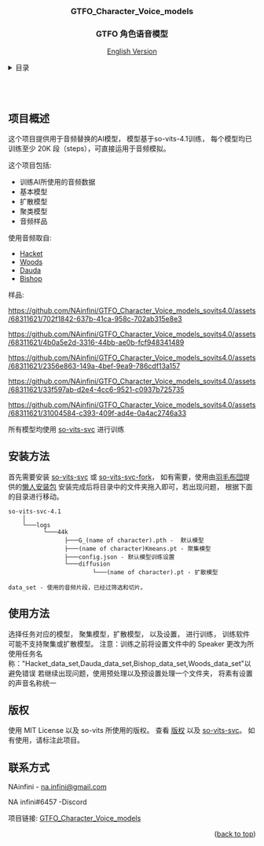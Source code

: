 <!-- Improved compatibility of back to top link: See: https://github.com/othneildrew/Best-README-Template/pull/73 -->
<a name="readme-top"></a>
<!--
*** Thanks for checking out the Best-README-Template. If you have a suggestion
*** that would make this better, please fork the repo and create a pull request
*** or simply open an issue with the tag "enhancement".
*** Don't forget to give the project a star!
*** Thanks again! Now go create something AMAZING! :D
-->



<!-- PROJECT LOGO -->
<br />
<div align="center">

  <h3 align="center">GTFO_Character_Voice_models</h3>
  <h3 align="center">GTFO 角色语音模型</h3>

  [English Version](README.md)
  
</div>




<!-- TABLE OF CONTENTS -->
<details>
  <summary>目录</summary>
  <ol>
    <li>
      <a href="#项目概述">项目概述</a>
    </li>
    <li>
      <a href="#安装方法">安装方法</a>
    </li>
    <li>
      <a href="#使用方法">使用方法</a>
    </li>
    <li><a href="#版权">版权</a></li>
    <li><a href="#联系方式">联系方式</a></li>
  </ol>
</details>

<br/></br>
<!-- ABOUT THE PROJECT -->

## 项目概述

这个项目提供用于音频替换的AI模型， 模型基于so-vits-4.1训练， 每个模型均已训练至少 20K 段（steps），可直接运用于音频模拟。

这个项目包括:
* 训练AI所使用的音频数据
* 基本模型
* 扩散模型
* 聚类模型
* 音频样品



使用音频取自:
* [Hacket](https://youtu.be/eX5f9dVZP2A)
* [Woods](https://www.youtube.com/watch?v=UE5h4AowjoU)
* [Dauda](https://www.youtube.com/watch?v=kgdOFGUQMVA)
* [Bishop](https://www.youtube.com/watch?v=OJp-yALvqGU)

样品:

https://github.com/NAinfini/GTFO_Character_Voice_models_sovits4.0/assets/68311621/702f1842-637b-41ca-958c-702ab315e8e3

https://github.com/NAinfini/GTFO_Character_Voice_models_sovits4.0/assets/68311621/4b0a5e2d-3316-44bb-ae0b-fcf948341489

https://github.com/NAinfini/GTFO_Character_Voice_models_sovits4.0/assets/68311621/2356e863-149a-4bef-9ea9-786cdf13a157

https://github.com/NAinfini/GTFO_Character_Voice_models_sovits4.0/assets/68311621/33f597ab-d2e4-4cc6-9521-c0937b725735

https://github.com/NAinfini/GTFO_Character_Voice_models_sovits4.0/assets/68311621/31004584-c393-409f-ad4e-0a4ac2746a33


所有模型均使用  [so-vits-svc](https://github.com/svc-develop-team/so-vits-svc/tree/4.0) 进行训练



<!-- GETTING STARTED -->
## 安装方法

首先需要安装 [so-vits-svc](https://github.com/svc-develop-team/so-vits-svc/tree/4.0) 或 [so-vits-svc-fork](https://github.com/voicepaw/so-vits-svc-fork)， 如有需要，使用由[羽毛布団](https://space.bilibili.com/3493141443250876)提供的[懒人安装包](https://www.bilibili.com/video/BV1Cc411H74D/?share_source=copy_web&vd_source=8116d735052da197cb39c474a91467dc)
安装完成后将目录中的文件夹拖入即可，若出现问题， 根据下面的目录进行移动。


```
so-vits-svc-4.1
    │   
    └───logs
          └───44k
                ├───G_(name of character).pth -  默认模型
                ├───(name of character)Kmeans.pt - 聚集模型
                ├───config.json - 默认模型训练设置
                └───diffusion
                        └───(name of character).pt - 扩散模型

data_set - 使用的音频片段，已经过筛选和切片。
```

<!-- USAGE EXAMPLES -->
## 使用方法

选择任务对应的模型， 聚集模型，扩散模型， 以及设置， 进行训练， 训练软件可能不支持聚集或扩散模型。
注意：训练之前将设置文件中的 Speaker 更改为所使用任务名称："Hacket_data_set,Dauda_data_set,Bishop_data_set,Woods_data_set"以避免错误
若继续出现问题，使用预处理以及预设置处理一个文件夹， 将素有设置的声音名称统一
<!-- LICENSE -->
## 版权

使用 MIT License 以及 so-vits 所使用的版权。 查看 [版权](LICENSE.txt) 以及  [so-vits-svc](https://github.com/svc-develop-team/so-vits-svc/tree/4.0)。
如有使用，请标注此项目。



<!-- CONTACT -->
## 联系方式

NAinfini - na.infini@gmail.com

NA infini#6457 -Discord

项目链接: [GTFO_Character_Voice_models](https://github.com/NAinfini/GTFO_Character_Voice_models_sovits4.0)

<p align="right">(<a href="#readme-top">back to top</a>)</p>

